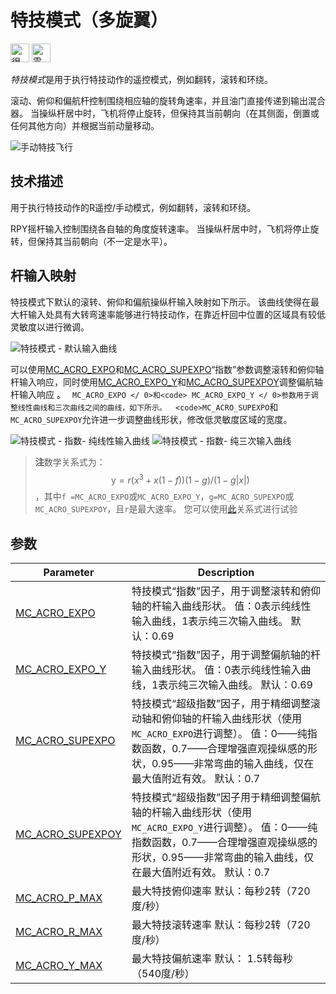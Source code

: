 # 特技模式（多旋翼）

[<img src="../../assets/site/difficulty_hard.png" title="很难飞" width="30px" />](../getting_started/flight_modes.md#key_difficulty)&nbsp;[<img src="../../assets/site/remote_control.svg" title="需要手动或遥控控制" width="30px" />](../getting_started/flight_modes.md#key_manual)&nbsp;

*特技模式*是用于执行特技动作的遥控模式，例如翻转，滚转和环绕。

滚动、俯仰和偏航杆控制围绕相应轴的旋转角速率，并且油门直接传递到输出混合器。 当操纵杆居中时，飞机将停止旋转，但保持其当前朝向（在其侧面，倒置或任何其他方向）并根据当前动量移动。

![手动特技飞行](../../images/flight_modes/manual_acrobatic_MC.png)

<!-- image above incorrect: https://github.com/PX4/px4_user_guide/issues/182 -->

## 技术描述

用于执行特技动作的R遥控/手动模式，例如翻转，滚转和环绕。

RPY摇杆输入控制围绕各自轴的角度旋转速率。 当操纵杆居中时，飞机将停止旋转，但保持其当前朝向（不一定是水平）。

## 杆输入映射

特技模式下默认的滚转、俯仰和偏航操纵杆输入映射如下所示。 该曲线使得在最大杆输入处具有大转弯速率能够进行特技动作，在靠近杆回中位置的区域具有较低灵敏度以进行微调。

![特技模式 - 默认输入曲线](../../images/flight_modes/acro_mc_input_curve_expo_superexpo_default.png)

可以使用[MC_ACRO_EXPO](#MC_ACRO_EXPO)和[MC_ACRO_SUPEXPO](#MC_ACRO_SUPEXPO)“指数”参数调整滚转和俯仰轴杆输入响应，同时使用[MC_ACRO_EXPO_Y](#MC_ACRO_EXPO_Y)和[MC_ACRO_SUPEXPOY](#MC_ACRO_SUPEXPOY)调整偏航轴杆输入响应 。 ` MC_ACRO_EXPO </ 0>和<code> MC_ACRO_EXPO_Y </ 0>参数用于调整线性曲线和三次曲线之间的曲线，如下所示。 
<code>MC_ACRO_SUPEXPO`和`MC_ACRO_SUPEXPOY`允许进一步调整曲线形状，修改低灵敏度区域的宽度。

![特技模式 - 指数- 纯线性输入曲线](../../images/flight_modes/acro_mc_input_curve_expo_linear.png) ![特技模式 - 指数- 纯三次输入曲线](../../images/flight_modes/acro_mc_input_curve_expo_cubic.png)

> **注**数学关系式为：$$\mathrm{y} =r(x^3 + x(1-f))(1-g)/(1-g |x|)$$ ，其中`f =MC_ACRO_EXPO`或`MC_ACRO_EXPO_Y`，`g=MC_ACRO_SUPEXPO`或 `MC_ACRO_SUPEXPOY`，且`r`是最大速率。 您可以使用[此](https://www.desmos.com/calculator/yty5kgurmc)关系式进行试验

## 参数

| Parameter                                                                                                 | Description                                                                                                              |
| --------------------------------------------------------------------------------------------------------- | ------------------------------------------------------------------------------------------------------------------------ |
| <span id="MC_ACRO_EXPO"></span>[MC_ACRO_EXPO](../advanced_config/parameter_reference.md#MC_ACRO_EXPO)         | 特技模式“指数”因子，用于调整滚转和俯仰轴的杆输入曲线形状。 值：0表示纯线性输入曲线，1表示纯三次输入曲线。 默认：0.69                                                          |
| <span id="MC_ACRO_EXPO_Y"></span>[MC_ACRO_EXPO_Y](../advanced_config/parameter_reference.md#MC_ACRO_EXPO_Y)     | 特技模式“指数”因子，用于调整偏航轴的杆输入曲线形状。 值：0表示纯线性输入曲线，1表示纯三次输入曲线。 默认：0.69                                                             |
| <span id="MC_ACRO_SUPEXPO"></span>[MC_ACRO_SUPEXPO](../advanced_config/parameter_reference.md#MC_ACRO_SUPEXPO)   | 特技模式“超级指数”因子，用于精细调整滚动轴和俯仰轴的杆输入曲线形状（使用`MC_ACRO_EXPO`进行调整）。 值：0——纯指数函数，0.7——合理增强直观操纵感的形状，0.95——非常弯曲的输入曲线，仅在最大值附近有效。 默认：0.7 |
| <span id="MC_ACRO_SUPEXPOY"></span>[MC_ACRO_SUPEXPOY](../advanced_config/parameter_reference.md#MC_ACRO_SUPEXPOY) | 特技模式“超级指数”因子用于精细调整偏航轴的杆输入曲线形状（使用`MC_ACRO_EXPO_Y`进行调整）。 值：0——纯指数函数，0.7——合理增强直观操纵感的形状，0.95——非常弯曲的输入曲线，仅在最大值附近有效。 默认：0.7    |
| <span id="MC_ACRO_P_MAX"></span>[MC_ACRO_P_MAX](../advanced_config/parameter_reference.md#MC_ACRO_P_MAX)       | 最大特技俯仰速率 默认：每秒2转（720度/秒）                                                                                                 |
| <span id="MC_ACRO_R_MAX"></span>[MC_ACRO_R_MAX](../advanced_config/parameter_reference.md#MC_ACRO_R_MAX)       | 最大特技滚转速率 默认：每秒2转（720度/秒）                                                                                                 |
| <span id="MC_ACRO_Y_MAX"></span>[MC_ACRO_Y_MAX](../advanced_config/parameter_reference.md#MC_ACRO_Y_MAX)       | 最大特技偏航速率 默认： 1.5转每秒（540度/秒）                                                                                              |